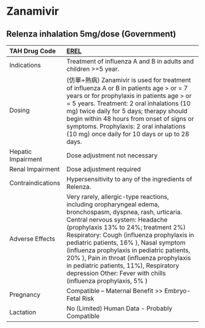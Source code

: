 # Zanamivir

## Relenza inhalation 5mg/dose (Government)

| TAH Drug Code      | [EREL](https://www.tahsda.org.tw/drugs/hissearch.php?drug_code=EREL)                                                                                                                                                                                                                                                                                                                                                                                                            |
|:-------------------|:--------------------------------------------------------------------------------------------------------------------------------------------------------------------------------------------------------------------------------------------------------------------------------------------------------------------------------------------------------------------------------------------------------------------------------------------------------------------------------|
| Indications        | Treatment of influenza A and B in adults and children >=5 year.                                                                                                                                                                                                                                                                                                                                                                                                                 |
| Dosing             | (仿單+熱病) Zanamivir is used for treatment of influenza A or B in patients age > or = 7 years or for prophylaxis in patients age > or = 5 years. Treatment: 2 oral inhalations (10 mg) twice daily for 5 days; therapy should begin within 48 hours from onset of signs or symptoms. Prophylaxis: 2 oral inhalations (10 mg) once daily for 10 days or up to 28 days.                                                                                                              |
| Hepatic Impairment | Dose adjustment not necessary                                                                                                                                                                                                                                                                                                                                                                                                                                                   |
| Renal Impairment   | Dose adjustment required                                                                                                                                                                                                                                                                                                                                                                                                                                                        |
| Contraindications  | Hypersensitivity to any of the ingredients of Relenza.                                                                                                                                                                                                                                                                                                                                                                                                                          |
| Adverse Effects    | Very rarely, allergic-type reactions, including oropharyngeal edema, bronchospasm, dyspnea, rash, urticaria. Central nervous system: Headache (prophylaxis 13% to 24%; treatment 2%) Respiratory: Cough (influenza prophylaxis in pediatric patients, 16% ), Nasal symptom (influenza prophylaxis in pediatric patients, 20% ), Pain in throat (influenza prophylaxis in pediatric patients, 11%), Respiratory depression Other: Fever with chills (influenza prophylaxis, 5% ) |
| Pregnancy          | Compatible – Maternal Benefit >> Embryo-Fetal Risk                                                                                                                                                                                                                                                                                                                                                                                                                              |
| Lactation          | No (Limited) Human Data - Probably Compatible                                                                                                                                                                                                                                                                                                                                                                                                                                   |

